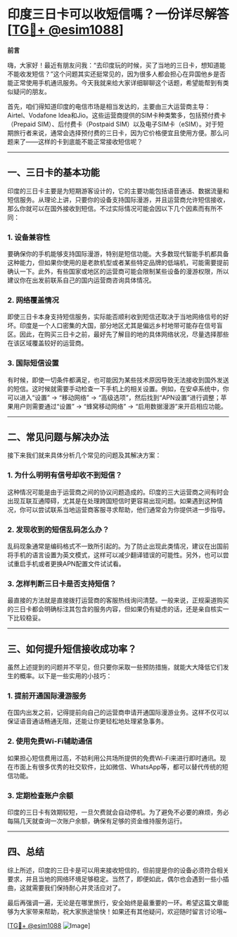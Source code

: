 # 印度三日卡可以收短信嗎？一份详尽解答[[TG💪+ @esim1088](https://t.me/s/esim1088)]

**前言**

嗨，大家好！最近有朋友问我：“去印度玩的时候，买了当地的三日卡，想知道能不能收发短信？”这个问题其实还挺常见的，因为很多人都会担心在异国他乡是否能正常使用手机通讯服务。今天我就来给大家详细聊聊这个话题，希望能帮到有类似疑问的朋友。

首先，咱们得知道印度的电信市场是相当发达的，主要由三大运营商主导：Airtel、Vodafone Idea和Jio。这些运营商提供的SIM卡种类繁多，包括预付费卡（Prepaid SIM）、后付费卡（Postpaid SIM）以及电子SIM卡（eSIM）。对于短期旅行者来说，通常会选择预付费的三日卡，因为它价格便宜且使用方便。那么问题来了——这样的卡到底能不能正常接收短信呢？

---

## 一、三日卡的基本功能

印度的三日卡主要是为短期游客设计的，它的主要功能包括语音通话、数据流量和短信服务。从理论上讲，只要你的设备支持国际漫游，并且运营商允许短信接收，那么你就可以在国外接收到短信。不过实际情况可能会因以下几个因素而有所不同：

### 1. 设备兼容性
要确保你的手机能够支持国际漫游，特别是短信功能。大多数现代智能手机都具备这种能力，但如果你使用的是老款机型或者某些特定品牌的低端机，可能需要提前确认一下。此外，有些国家或地区的运营商可能会限制某些设备的漫游权限，所以建议你在出发前联系自己的国内运营商咨询具体情况。

### 2. 网络覆盖情况
即使三日卡本身支持短信服务，实际能否顺利收到短信还取决于当地网络信号的好坏。印度是一个人口密集的大国，部分地区尤其是偏远乡村地带可能存在信号盲区。因此，在购买三日卡之前，最好先了解目的地的具体网络状况，尽量选择那些在该区域覆盖较好的运营商。

### 3. 国际短信设置
有时候，即使一切条件都满足，也可能因为某些技术原因导致无法接收到国外发送的短信。这时候就需要手动检查一下手机上的相关设置。例如，在安卓系统中，你可以进入“设置” -> “移动网络” -> “高级选项”，然后找到“APN设置”进行调整；苹果用户则需要通过“设置” -> “蜂窝移动网络” -> “启用数据漫游”来开启相应功能。

---

## 二、常见问题与解决办法

接下来我们就来具体分析几个常见的问题及其解决方案：

### 1. 为什么明明有信号却收不到短信？
这种情况可能是由于运营商之间的协议问题造成的。印度的三大运营商之间有时会出现互联互通障碍，尤其是在处理跨国短信时更容易出现问题。如果遇到这种情况，你可以尝试联系当地运营商客服寻求帮助，他们通常会为你提供进一步指导。

### 2. 发现收到的短信乱码怎么办？
乱码现象通常是编码格式不一致所引起的。为了防止出现此类情况，建议在出国前将手机的语言设置为英文模式，这样可以减少翻译错误的可能性。另外，也可以尝试重启手机或者更换APN配置文件试试看。

### 3. 怎样判断三日卡是否支持短信？
最直接的方法就是直接拨打运营商的客服热线询问清楚。一般来说，正规渠道购买的三日卡都会明确标注其包含的服务内容，但如果仍有疑虑的话，还是亲自核实一下比较稳妥。

---

## 三、如何提升短信接收成功率？

虽然上述提到的问题并不罕见，但只要你采取一些预防措施，就能大大降低它们发生的概率。以下是一些实用的小技巧：

### 1. 提前开通国际漫游服务
在国内出发之前，记得提前向自己的运营商申请开通国际漫游业务。这样不仅可以保证语音通话畅通无阻，还能让你更轻松地处理紧急事务。

### 2. 使用免费Wi-Fi辅助通信
如果担心短信费用过高，不妨利用公共场所提供的免费Wi-Fi来进行即时通讯。现在市面上有很多优秀的社交软件，比如微信、WhatsApp等，都可以替代传统的短信功能。

### 3. 定期检查账户余额
印度的三日卡有效期较短，一旦欠费就会自动停机。为了避免不必要的麻烦，务必每隔几天就查询一次账户余额，确保有足够的资金维持服务运行。

---

## 四、总结

综上所述，印度的三日卡是可以用来接收短信的，但前提是你的设备必须符合相关要求，并且当地的网络环境足够稳定。当然了，即便如此，偶尔也会遇到一些小插曲，这就需要我们保持耐心并灵活应对了。

最后再强调一遍，无论是在哪里旅行，安全始终是最重要的一环。希望这篇文章能够为大家带来帮助，祝大家旅途愉快！如果还有其他疑问，欢迎随时留言讨论哦~

[[TG💪+ @esim1088](https://t.me/s/esim1088) ![Image](https://i.postimg.cc/4NQfJmqS/Snipaste-2025-05-13-00-14-12.png)]